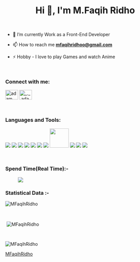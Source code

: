 <h1 align="center">Hi 👋, I'm M.Faqih Ridho</h1>

<br>

- 🌱 I’m currently Work as a Front-End Developer

- 📫 How to reach me **mfaqihridhoo@gmail.com**

- ⚡ Hobby - I love to play Games and watch Anime

<br>

<h3 align="left">Connect with me:</h3>
<p align="left">
  <a href="https://www.linkedin.com/in/muhammad-faqih-ridho/" target="blank"><img align="center"
      src="https://raw.githubusercontent.com/rahuldkjain/github-profile-readme-generator/master/src/images/icons/Social/linked-in-alt.svg"
      alt="adam pithewan" height="30" width="40" /></a>
  <a href="https://www.instagram.com/" target="blank"><img align="center"
      src="https://raw.githubusercontent.com/rahuldkjain/github-profile-readme-generator/master/src/images/icons/Social/instagram.svg"
      alt="_._.adam._" height="30" width="40" /></a>
</p>

<br>

<h3 align="left">Languages and Tools:</h3>
<p align="left">
<a target="_blank" href="https://icons8.com/icon/20909/html-5"><img src="https://img.icons8.com/color/48/000000/html-5--v1.png"/></a>
<a target="_blank" href="https://icons8.com/icon/21278/css3"><img src="https://img.icons8.com/color/48/000000/css3.png"/></a>
<a target="_blank" href="https://icons8.com/icon/108784/javascript"><img src="https://img.icons8.com/color/48/000000/javascript--v1.png"/></a>
<a target="_blank" href="https://icons8.com/icon/Nlsua06Gvxel/react"><img src="https://img.icons8.com/ultraviolet/40/000000/react--v1.png"/></a>
<a target="_blank" href="https://icons8.com/icon/rY6agKizO9eb/vue-js"><img src="https://img.icons8.com/color/48/000000/vue-js.png"/></a>
<a target="_blank" href="https://icons8.com/icon/84710/bootstrap"><img src="https://img.icons8.com/color/48/000000/bootstrap.png"/></a>
<a target="_blank" href="https://icons8.com/icon/gFw7X5Tbl3ss/material-ui"><img src="https://img.icons8.com/color/48/000000/material-ui.png"/></a>
<img width=60 src="https://i.postimg.cc/hvqdSWq4/tailwind-css.png">
<a target="_blank" href="https://icons8.com/icon/9OGIyU8hrxW5/visual-studio-code-2019"><img src="https://img.icons8.com/color/48/000000/visual-studio-code-2019.png"/></a>
<a target="_blank" href="https://icons8.com/icon/KIcFwp9MNQL5/postman-api"><img src="https://img.icons8.com/wired/40/000000/postman-api.png"/></a>
<a target="_blank" href="https://icons8.com/icon/20906/git"><img src="https://img.icons8.com/color/48/000000/git.png"/></a>
</p>

<br>

<h3>Spend Time(Real Time):-</h3>
<figure><img src="https://wakatime.com/share/@af024db1-0c91-4149-ab0e-1ab517a1b50d/1992ec3b-9bea-482e-8fa7-c48806317fea.svg"/></figure>

<h3>Statistical Data :-</h3>
<p><img align="center"
    src="https://github-readme-stats.vercel.app/api/top-langs?username=MFaqihRidho&show_icons=true&theme=monokai"
    alt="MFaqihRidho" 
    bg_color=#808080/></p>

<br>

<p>&nbsp;<img align="center" src="https://github-readme-stats.vercel.app/api?username=MFaqihRidho&theme=monokai&show_icons=true"
    alt="MFaqihRidho" /></p>

<br>

<p><img align="center" src="https://github-readme-streak-stats.herokuapp.com/?user=MFaqihRidho&theme=monokai&date_format=M%20j%5B%2C%20Y%5D" alt="MFaqihRidho" /></p>

[MFaqihRidho](https://github.com/MFaqihRidho)
